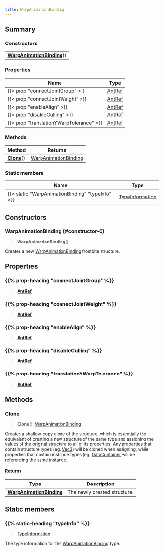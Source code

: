 ```yaml
---
title: WarpAnimationBinding
---
```



## Summary
### Constructors
| |
| ----------- |
| **[WarpAnimationBinding](#constructor-0)**() |

### Properties
| Name | Type |
| ---- | ---- |
| {{< prop "connectJointGroup" >}} | [AntRef](/vext/ref/fb/antref) |
| {{< prop "connectJointWeight" >}} | [AntRef](/vext/ref/fb/antref) |
| {{< prop "enableAlign" >}} | [AntRef](/vext/ref/fb/antref) |
| {{< prop "disableCulling" >}} | [AntRef](/vext/ref/fb/antref) |
| {{< prop "translationYWarpTolerance" >}} | [AntRef](/vext/ref/fb/antref) |

### Methods
| Method | Returns |
| ------ | ---- |
| **[Clone](#clone)**() | [WarpAnimationBinding](/vext/ref/fb/warpanimationbinding) |

### Static members
| Name | Type |
| ---- | ---- |
| {{< static "WarpAnimationBinding" "typeInfo" >}} | [TypeInformation](/vext/ref/shared/class/typeinformation) |

## Constructors
### WarpAnimationBinding {#constructor-0}
> **WarpAnimationBinding**()

Creates a new [WarpAnimationBinding](/vext/ref/fb/warpanimationbinding) frostbite structure.

## Properties
### {{% prop-heading "connectJointGroup" %}}
> **[AntRef](/vext/ref/fb/antref)**

### {{% prop-heading "connectJointWeight" %}}
> **[AntRef](/vext/ref/fb/antref)**

### {{% prop-heading "enableAlign" %}}
> **[AntRef](/vext/ref/fb/antref)**

### {{% prop-heading "disableCulling" %}}
> **[AntRef](/vext/ref/fb/antref)**

### {{% prop-heading "translationYWarpTolerance" %}}
> **[AntRef](/vext/ref/fb/antref)**

## Methods
### Clone
> **Clone**(): [WarpAnimationBinding](/vext/ref/fb/warpanimationbinding)

Creates a shallow-copy clone of the structure, which is essentially the equivalent of creating a new structure of the same type and assigning the values of the original structure to all of its properties. Any properties that contain structure types (eg. [Vec3](/vext/ref/shared/class/vec3)) will be cloned when assigning, while properties that contain instance types (eg. [DataContainer](/vext/ref/shared/class/datacontainer) will be referencing the same instance.

#### Returns
| Type | Description |
| ---- | ----------- |
| **[WarpAnimationBinding](/vext/ref/fb/warpanimationbinding)** | The newly created structure. |

## Static members
### {{% static-heading "typeInfo" %}}
> [TypeInformation](/vext/ref/shared/class/typeinformation)

The type information for the [WarpAnimationBinding](/vext/ref/fb/warpanimationbinding) type.

